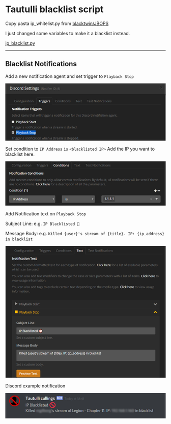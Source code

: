 # Tautulli blacklist script

Copy pasta ip_whitelist.py from [blacktwin/JBOPS](https://github.com/blacktwin/JBOPS) 

I just changed some variables to make it a blacklist instead. 

[ip_blacklist.py](https://github.com/gilbN/Nostromo/blob/master/Server/scripts/plexpy/ip_blacklist.py) 

* * *

## Blacklist Notifications

Add a new notification agent and set trigger to `Playback Stop`

![](https://github.com/gilbN/Nostromo/blob/master/Server/scripts/plexpy/img/triggered.png)

Set condition to `IP Address` `is` `<blacklisted IP>` Add the IP you want to blacklist here.

![](https://github.com/gilbN/Nostromo/blob/master/Server/scripts/plexpy/img/conditions.png)

Add Notification text on `Playback Stop`

Subject Line: e.g. `IP Blacklisted 🚫`

Message Body: e.g. `Killed {user}'s stream of {title}. IP: {ip_address} in blacklist`

![](https://github.com/gilbN/Nostromo/blob/master/Server/scripts/plexpy/img/text.png)


Discord example notification

![](https://github.com/gilbN/Nostromo/blob/master/Server/scripts/plexpy/img/culled.png)

